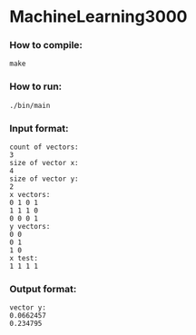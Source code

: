 # MachineLearning3000  
### How to compile:  
<code>make</code>  
### How to run:  
<code>./bin/main</code>  
### Input format:  
```
count of vectors:  
3  
size of vector x:  
4  
size of vector y:  
2  
x vectors:  
0 1 0 1  
1 1 1 0  
0 0 0 1  
y vectors:  
0 0  
0 1  
1 0  
x test:  
1 1 1 1  
```    
### Output format:  
```
vector y:  
0.0662457
0.234795  
```  
